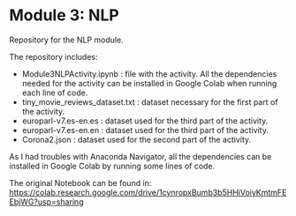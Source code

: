 # Module 3: NLP
 Repository for the NLP module. 

 The repository includes: 

 - Module3NLPActivity.ipynb : file with the activity. All the dependencies needed for the activity can be installed in Google Colab when running each line of code. 
 - tiny_movie_reviews_dataset.txt : dataset necessary for the first part of the activity. 
 - europarl-v7.es-en.es : dataset used for the third part of the activity. 
 - europarl-v7.es-en.en : dataset used for the third part of the activity. 
 - Corona2.json : dataset used for the second part of the activity. 

 As I had troubles with Anaconda Navigator, all the dependencies can be installed in Google Colab by running some lines of code. 


 The original Notebook can be found in: https://colab.research.google.com/drive/1cynropxBumb3b5HHiVoiyKmtmFEEbjWG?usp=sharing
